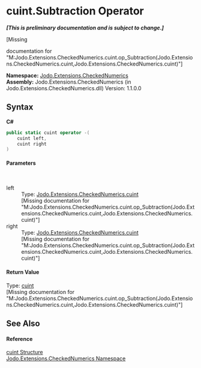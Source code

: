 # cuint.Subtraction Operator 
 _**\[This is preliminary documentation and is subject to change.\]**_

\[Missing <summary> documentation for "M:Jodo.Extensions.CheckedNumerics.cuint.op_Subtraction(Jodo.Extensions.CheckedNumerics.cuint,Jodo.Extensions.CheckedNumerics.cuint)"\]

**Namespace:**&nbsp;<a href="N_Jodo_Extensions_CheckedNumerics">Jodo.Extensions.CheckedNumerics</a><br />**Assembly:**&nbsp;Jodo.Extensions.CheckedNumerics (in Jodo.Extensions.CheckedNumerics.dll) Version: 1.1.0.0

## Syntax

**C#**<br />
``` C#
public static cuint operator -(
	cuint left,
	cuint right
)
```


#### Parameters
&nbsp;<dl><dt>left</dt><dd>Type: <a href="T_Jodo_Extensions_CheckedNumerics_cuint">Jodo.Extensions.CheckedNumerics.cuint</a><br />\[Missing <param name="left"/> documentation for "M:Jodo.Extensions.CheckedNumerics.cuint.op_Subtraction(Jodo.Extensions.CheckedNumerics.cuint,Jodo.Extensions.CheckedNumerics.cuint)"\]</dd><dt>right</dt><dd>Type: <a href="T_Jodo_Extensions_CheckedNumerics_cuint">Jodo.Extensions.CheckedNumerics.cuint</a><br />\[Missing <param name="right"/> documentation for "M:Jodo.Extensions.CheckedNumerics.cuint.op_Subtraction(Jodo.Extensions.CheckedNumerics.cuint,Jodo.Extensions.CheckedNumerics.cuint)"\]</dd></dl>

#### Return Value
Type: <a href="T_Jodo_Extensions_CheckedNumerics_cuint">cuint</a><br />\[Missing <returns> documentation for "M:Jodo.Extensions.CheckedNumerics.cuint.op_Subtraction(Jodo.Extensions.CheckedNumerics.cuint,Jodo.Extensions.CheckedNumerics.cuint)"\]

## See Also


#### Reference
<a href="T_Jodo_Extensions_CheckedNumerics_cuint">cuint Structure</a><br /><a href="N_Jodo_Extensions_CheckedNumerics">Jodo.Extensions.CheckedNumerics Namespace</a><br />